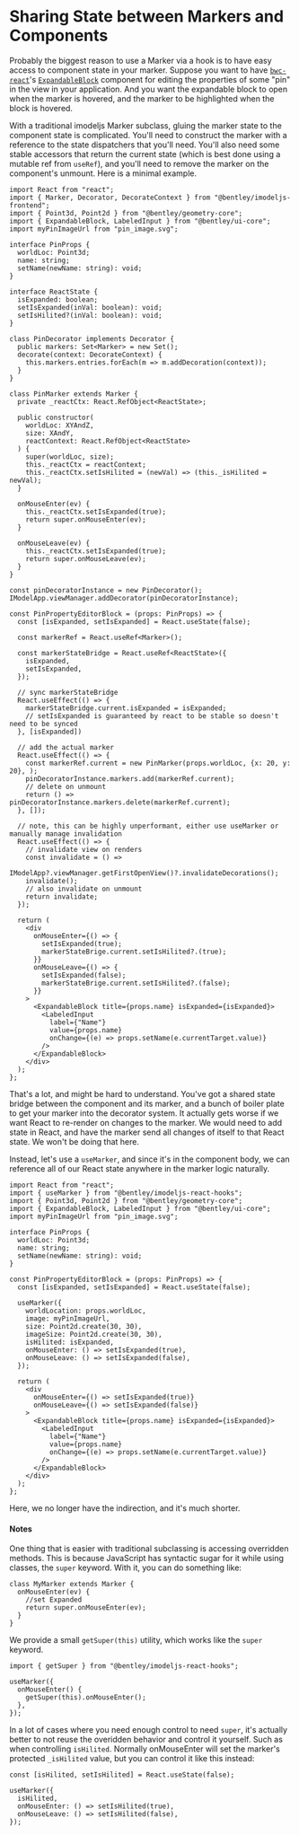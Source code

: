 # Sharing State between Markers and Components

Probably the biggest reason to use a Marker via a hook is to have easy access to component state in your marker.
Suppose you want to have [`bwc-react`](http://ux.bentley.com/)'s [`ExpandableBlock`](https://ux.bentley.com/bwc/components/expandable-block.html) component for
editing the properties of some "pin" in the view in your application. And you want the expandable block to open
when the marker is hovered, and the marker to be highlighted when the block is hovered.

With a traditional imodeljs Marker subclass, gluing the marker state to the component state is complicated. You'll need to construct the marker with a reference to the state dispatchers that you'll need.
You'll also need some stable accessors that return the current state (which is best done using a mutable ref from `useRef`), and you'll need to remove the marker on the component's unmount. Here is a minimal example.

```tsx
import React from "react";
import { Marker, Decorator, DecorateContext } from "@bentley/imodeljs-frontend";
import { Point3d, Point2d } from "@bentley/geometry-core";
import { ExpandableBlock, LabeledInput } from "@bentley/ui-core";
import myPinImageUrl from "pin_image.svg";

interface PinProps {
  worldLoc: Point3d;
  name: string;
  setName(newName: string): void;
}

interface ReactState {
  isExpanded: boolean;
  setIsExpanded(inVal: boolean): void;
  setIsHilited?(inVal: boolean): void;
}

class PinDecorator implements Decorator {
  public markers: Set<Marker> = new Set();
  decorate(context: DecorateContext) {
    this.markers.entries.forEach(m => m.addDecoration(context));
  }
}

class PinMarker extends Marker {
  private _reactCtx: React.RefObject<ReactState>;

  public constructor(
    worldLoc: XYAndZ,
    size: XAndY,
    reactContext: React.RefObject<ReactState>
  ) {
    super(worldLoc, size);
    this._reactCtx = reactContext;
    this._reactCtx.setIsHilited = (newVal) => (this._isHilited = newVal);
  }

  onMouseEnter(ev) {
    this._reactCtx.setIsExpanded(true);
    return super.onMouseEnter(ev);
  }

  onMouseLeave(ev) {
    this._reactCtx.setIsExpanded(true);
    return super.onMouseLeave(ev);
  }
}

const pinDecoratorInstance = new PinDecorator();
IModelApp.viewManager.addDecorator(pinDecoratorInstance);

const PinPropertyEditorBlock = (props: PinProps) => {
  const [isExpanded, setIsExpanded] = React.useState(false);

  const markerRef = React.useRef<Marker>();

  const markerStateBridge = React.useRef<ReactState>({
    isExpanded,
    setIsExpanded,
  });

  // sync markerStateBridge
  React.useEffect(() => {
    markerStateBridge.current.isExpanded = isExpanded;
    // setIsExpanded is guaranteed by react to be stable so doesn't need to be synced
  }, [isExpanded])

  // add the actual marker
  React.useEffect(() => {
    const markerRef.current = new PinMarker(props.worldLoc, {x: 20, y: 20}, );
    pinDecoratorInstance.markers.add(markerRef.current);
    // delete on unmount
    return () => pinDecoratorInstance.markers.delete(markerRef.current);
  }, []);

  // note, this can be highly unperformant, either use useMarker or manually manage invalidation
  React.useEffect(() => {
    // invalidate view on renders
    const invalidate = () =>
      IModelApp?.viewManager.getFirstOpenView()?.invalidateDecorations();
    invalidate();
    // also invalidate on unmount
    return invalidate;
  });

  return (
    <div
      onMouseEnter={() => {
        setIsExpanded(true);
        markerStateBrige.current.setIsHilited?.(true);
      }}
      onMouseLeave={() => {
        setIsExpanded(false);
        markerStateBrige.current.setIsHilited?.(false);
      }}
    >
      <ExpandableBlock title={props.name} isExpanded={isExpanded}>
        <LabeledInput
          label={"Name"}
          value={props.name}
          onChange={(e) => props.setName(e.currentTarget.value)}
        />
      </ExpandableBlock>
    </div>
  );
};
```

That's a lot, and might be hard to understand. You've got a shared state bridge between
the component and its marker, and a bunch of boiler plate to get your marker into the decorator
system. It actually gets worse if we want React to re-render on changes to the marker.
We would need to add state in React, and have the marker send all changes of itself
to that React state. We won't be doing that here.

Instead, let's use a `useMarker`, and since it's in the component body,
we can reference all of our React state anywhere in the marker logic naturally.

```tsx
import React from "react";
import { useMarker } from "@bentley/imodeljs-react-hooks";
import { Point3d, Point2d } from "@bentley/geometry-core";
import { ExpandableBlock, LabeledInput } from "@bentley/ui-core";
import myPinImageUrl from "pin_image.svg";

interface PinProps {
  worldLoc: Point3d;
  name: string;
  setName(newName: string): void;
}

const PinPropertyEditorBlock = (props: PinProps) => {
  const [isExpanded, setIsExpanded] = React.useState(false);

  useMarker({
    worldLocation: props.worldLoc,
    image: myPinImageUrl,
    size: Point2d.create(30, 30),
    imageSize: Point2d.create(30, 30),
    isHilited: isExpanded,
    onMouseEnter: () => setIsExpanded(true),
    onMouseLeave: () => setIsExpanded(false),
  });

  return (
    <div
      onMouseEnter={() => setIsExpanded(true)}
      onMouseLeave={() => setIsExpanded(false)}
    >
      <ExpandableBlock title={props.name} isExpanded={isExpanded}>
        <LabeledInput
          label={"Name"}
          value={props.name}
          onChange={(e) => props.setName(e.currentTarget.value)}
        />
      </ExpandableBlock>
    </div>
  );
};
```

Here, we no longer have the indirection, and it's much shorter.

#### Notes

One thing that is easier with traditional subclassing is accessing overridden methods.
This is because JavaScript has syntactic sugar for it while using classes, the `super` keyword.
With it, you can do something like:

```tsx
class MyMarker extends Marker {
  onMouseEnter(ev) {
    //set Expanded
    return super.onMouseEnter(ev);
  }
}
```

We provide a small `getSuper(this)` utility, which works like the `super` keyword.

```tsx
import { getSuper } from "@bentley/imodeljs-react-hooks";

useMarker({
  onMouseEnter() {
    getSuper(this).onMouseEnter();
  },
});
```

In a lot of cases where you need enough control to need `super`,
it's actually better to not reuse the overidden behavior and control it yourself. Such
as when controlling `isHilited`. Normally onMouseEnter will set the marker's protected `_isHilited`
value, but you can control it like this instead:

```tsx
const [isHilited, setIsHilited] = React.useState(false);

useMarker({
  isHilited,
  onMouseEnter: () => setIsHilited(true),
  onMouseLeave: () => setIsHilited(false),
});
```
